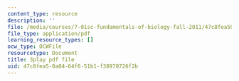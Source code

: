 ```yaml
---
content_type: resource
description: ''
file: /media/courses/7-01sc-fundamentals-of-biology-fall-2011/47c8fea50a0464f651b1f38970726f2b_OK7_ReXhVaQ.pdf
file_type: application/pdf
learning_resource_types: []
ocw_type: OCWFile
resourcetype: Document
title: 3play pdf file
uid: 47c8fea5-0a04-64f6-51b1-f38970726f2b
---
```

